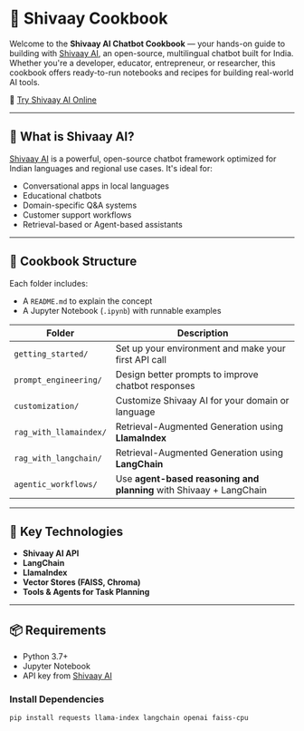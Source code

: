 # 📘 Shivaay Cookbook

Welcome to the **Shivaay AI Chatbot Cookbook** — your hands-on guide to building with [Shivaay AI](https://shivaay.futurixai.com), an open-source, multilingual chatbot built for India. Whether you're a developer, educator, entrepreneur, or researcher, this cookbook offers ready-to-run notebooks and recipes for building real-world AI tools.

🔗 [Try Shivaay AI Online](https://shivaay.futurixai.com)

---

## 🚀 What is Shivaay AI?

[Shivaay AI](https://shivaay.futurixai.com) is a powerful, open-source chatbot framework optimized for Indian languages and regional use cases. It's ideal for:

- Conversational apps in local languages  
- Educational chatbots  
- Domain-specific Q&A systems  
- Customer support workflows  
- Retrieval-based or Agent-based assistants

---

## 📂 Cookbook Structure

Each folder includes:
- A `README.md` to explain the concept  
- A Jupyter Notebook (`.ipynb`) with runnable examples

| Folder                    | Description                                                       |
|---------------------------|-------------------------------------------------------------------|
| `getting_started/`        | Set up your environment and make your first API call              |
| `prompt_engineering/`     | Design better prompts to improve chatbot responses                |
| `customization/`          | Customize Shivaay AI for your domain or language                  |
| `rag_with_llamaindex/`    | Retrieval-Augmented Generation using **LlamaIndex**               |
| `rag_with_langchain/`     | Retrieval-Augmented Generation using **LangChain**                |
| `agentic_workflows/`      | Use **agent-based reasoning and planning** with Shivaay + LangChain|

---

## 🧠 Key Technologies

- **Shivaay AI API**  
- **LangChain**  
- **LlamaIndex**  
- **Vector Stores (FAISS, Chroma)**  
- **Tools & Agents for Task Planning**

---

## 📦 Requirements

- Python 3.7+  
- Jupyter Notebook  
- API key from [Shivaay AI](https://shivaay.futurixai.com)

### Install Dependencies

```bash
pip install requests llama-index langchain openai faiss-cpu
